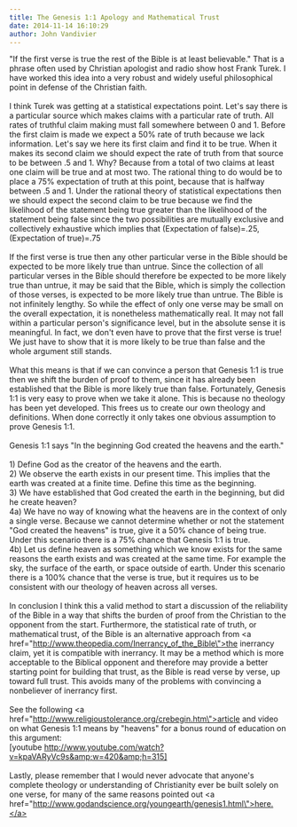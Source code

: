 ```yaml
---
title: The Genesis 1:1 Apology and Mathematical Trust
date: 2014-11-14 16:10:29
author: John Vandivier
---
```




\"If the first verse is true the rest of the Bible is at least believable.\" That is a phrase often used by Christian apologist and radio show host Frank Turek. I have worked this idea into a very robust and widely useful philosophical point in defense of the Christian faith.<br /><br />I think Turek was getting at a statistical expectations point. Let's say there is a particular source which makes claims with a particular rate of truth. All rates of truthful claim making must fall somewhere between 0 and 1. Before the first claim is made we expect a 50% rate of truth because we lack information. Let's say we here its first claim and find it to be true. When it makes its second claim we should expect the rate of truth from that source to be between .5 and 1. Why? Because from a total of two claims at least one claim will be true and at most two. The rational thing to do would be to place a 75% expectation of truth at this point, because that is halfway between .5 and 1. Under the rational theory of statistical expectations then we should expect the second claim to be true because we find the likelihood of the statement being true greater than the likelihood of the statement being false since the two possibilities are mutually exclusive and collectively exhaustive which implies that (Expectation of false)=.25, (Expectation of true)=.75<br /><br />If the first verse is true then any other particular verse in the Bible should be expected to be more likely true than untrue. Since the collection of all particular verses in the Bible should therefore be expected to be more likely true than untrue, it may be said that the Bible, which is simply the collection of those verses, is expected to be more likely true than untrue. The Bible is not infinitely lengthy. So while the effect of only one verse may be small on the overall expectation, it is nonetheless mathematically real. It may not fall within a particular person's significance level, but in the absolute sense it is meaningful. In fact, we don't even have to prove that the first verse is true! We just have to show that it is more likely to be true than false and the whole argument still stands.<br /><br />What this means is that if we can convince a person that Genesis 1:1 is true then we shift the burden of proof to them, since it has already been established that the Bible is more likely true than false. Fortunately, Genesis 1:1 is very easy to prove when we take it alone. This is because no theology has been yet developed. This frees us to create our own theology and definitions. When done correctly it only takes one obvious assumption to prove Genesis 1:1.<br /><br />Genesis 1:1 says \"In the beginning God created the heavens and the earth.\"<br /><br />1) Define God as the creator of the heavens and the earth.<br />2) We observe the earth exists in our present time. This implies that the earth was created at a finite time. Define this time as the beginning.<br />3) We have established that God created the earth in the beginning, but did he create heaven?<br />4a) We have no way of knowing what the heavens are in the context of only a single verse. Because we cannot determine whether or not the statement \"God created the heavens\" is true, give it a 50% chance of being true. Under this scenario there is a 75% chance that Genesis 1:1 is true.<br />4b) Let us define heaven as something which we know exists for the same reasons the earth exists and was created at the same time. For example the sky, the surface of the earth, or space outside of earth. Under this scenario there is a 100% chance that the verse is true, but it requires us to be consistent with our theology of heaven across all verses.<br /><br />In conclusion I think this a valid method to start a discussion of the reliability of the Bible in a way that shifts the burden of proof from the Christian to the opponent from the start. Furthermore, the statistical rate of truth, or mathematical trust, of the Bible is an alternative approach from <a href=\"http://www.theopedia.com/Inerrancy_of_the_Bible\">the inerrancy claim</a>, yet it is compatible with inerrancy. It may be a method which is more acceptable to the Biblical opponent and therefore may provide a better starting point for building that trust, as the Bible is read verse by verse, up toward full trust. This avoids many of the problems with convincing a nonbeliever of inerrancy first.<br /><br />See the following <a href=\"http://www.religioustolerance.org/crebegin.htm\">article </a>and video on what Genesis 1:1 means by \"heavens\" for a bonus round of education on this argument:<br />[youtube http://www.youtube.com/watch?v=kpaVARyVc9s&amp;w=420&amp;h=315]<br /><br />Lastly, please remember that I would never advocate that anyone's complete theology or understanding of Christianity ever be built solely on one verse, for many of the same reasons pointed out <a href=\"http://www.godandscience.org/youngearth/genesis1.html\">here.</a>